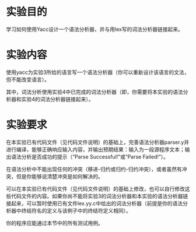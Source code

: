 # 实验目的
学习如何使用Yacc设计一个语法分析器，并与用lex写的词法分析器链接起来。

# 实验内容
使用yacc为实验3所给的语言写一个语法分析器（你可以重新设计该语言的文法，但不能改变语言）。

其中，词法分析使用实验4中已完成的词法分析器（即，你需要将本实验的语法分析器和实验4的词法分析器链接起来）。

# 实验要求
   在本实验已有代码文件（见代码文件说明）的基础上，完善语法分析器parser.y并进行编译，能够正确响应输入内容，并输出预期结果：输入为一段源程序文本；输出语法分析是否成功的提示（“Parse Successful!”或“Parse Failed!”）。

   在语法分析中不能出现任何的冲突（移进-归约或归约-归约冲突），或者虽然有冲突，但是你能够说清楚冲突是如何解决的。

   可以在本实验已有代码文件（见代码文件说明）的基础上修改，也可以自行修改这些代码文件的内容。如果你尚不能将实验3的词法分析器和本实验的语法分析器链接起来，可以暂时使用已有文件lex.yy.c中给出的词法分析器（前提是你的语法分析器中终结符名的定义与该例子中的终结符定义相同）。

 你的程序应能通过本节中的所有测试用例。
